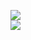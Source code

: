 [![](https://img.shields.io/badge/Made%20With-Github%20Spray-lightgrey.svg?style=for-the-badge&logo=github)](https://github.com/Annihil/github-spray#17036)  
[![](https://i.imgur.com/2DrTn0Z.gif)](https://github.com/Annihil/github-spray)